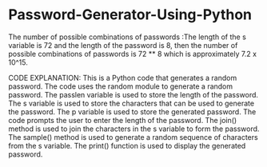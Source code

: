 # Password-Generator-Using-Python
The number of possible combinations of passwords :The length of the s variable is 72 and the length of the password is 8, then the number of possible combinations of passwords is 72 ** 8 which is approximately 7.2 x 10^15.

CODE EXPLANATION:
This is a Python code that generates a random password. The code uses the random module to generate a random password. The passlen variable is used to store the length of the password. The s variable is used to store the characters that can be used to generate the password. The p variable is used to store the generated password.
The code prompts the user to enter the length of the password.
The join() method is used to join the characters in the s variable to form the password.
The sample() method is used to generate a random sequence of characters from the s variable. 
The print() function is used to display the generated password.
